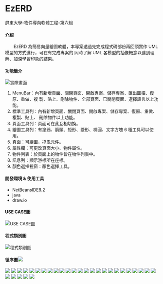 # EzERD

屏東大學-物件導向軟體工程-第六組

#### 介紹
　　EzERD 為簡易向量繪圖軟體，本專案透過先完成程式碼部份再回頭實作 UML 模型的方式進行，可在有完成專案的
同時了解 UML 各模型的抽像概念以達到理解、加深學習印象的結果。

#### 功能簡介
![實際畫面](https://raw.githubusercontent.com/MTsung/EzERD/master/cover.png)
1.  MenuBar：內有新增頁面、關閉頁面、開啟專案、儲存專案、匯出圖檔、復原、重做、複
製、貼上、刪除物件、全部頁面、已關閉頁面、選擇語言以上功能。
2.  標準工具列：內有新增頁面、關閉頁面、開啟專案、儲存專案、復原、重做、複製、貼上、
刪除物件以上功能。
3.  頁面工具列：頁面可在此互相切換。
4.  繪圖工具列：有塗鴉、箭頭、矩形、菱形、橢圓、文字方塊 6 種工具可以使用。
5.  頁面：可繪圖，拖曳元件。
6.  屬性欄：可更改頁面大小、物件屬性。
7.  物件列表：於頁面上的物件皆在物件列表中。
8.  訊息列：顯示游標所在座標。
9.  顏色選擇視窗：顏色選擇工具。

#### 開發環境 & 使用工具
* NetBeansIDE8.2
* java
* draw.io

#### USE CASE圖
![USE CASE圖](https://raw.githubusercontent.com/MTsung/EzERD/master/UML%E5%9C%96/USE%20CASE.png)

#### 程式類別圖
![程式類別圖](https://raw.githubusercontent.com/MTsung/EzERD/master/UML%E5%9C%96/%E9%A1%9E%E5%88%A5%E5%9C%96.png)

#### 循序圖![](https://raw.githubusercontent.com/MTsung/EzERD/master/UML%E5%9C%96/%E5%BE%AA%E5%BA%8F%E5%9C%96/%E5%BE%AA%E5%BA%8F%E5%9C%96%20(0).png)
![](https://raw.githubusercontent.com/MTsung/EzERD/master/UML%E5%9C%96/%E5%BE%AA%E5%BA%8F%E5%9C%96/%E5%BE%AA%E5%BA%8F%E5%9C%96%20(1).png)
![](https://raw.githubusercontent.com/MTsung/EzERD/master/UML%E5%9C%96/%E5%BE%AA%E5%BA%8F%E5%9C%96/%E5%BE%AA%E5%BA%8F%E5%9C%96%20(2).png)
![](https://raw.githubusercontent.com/MTsung/EzERD/master/UML%E5%9C%96/%E5%BE%AA%E5%BA%8F%E5%9C%96/%E5%BE%AA%E5%BA%8F%E5%9C%96%20(3).png)
![](https://raw.githubusercontent.com/MTsung/EzERD/master/UML%E5%9C%96/%E5%BE%AA%E5%BA%8F%E5%9C%96/%E5%BE%AA%E5%BA%8F%E5%9C%96%20(4).png)
![](https://raw.githubusercontent.com/MTsung/EzERD/master/UML%E5%9C%96/%E5%BE%AA%E5%BA%8F%E5%9C%96/%E5%BE%AA%E5%BA%8F%E5%9C%96%20(5).png)
![](https://raw.githubusercontent.com/MTsung/EzERD/master/UML%E5%9C%96/%E5%BE%AA%E5%BA%8F%E5%9C%96/%E5%BE%AA%E5%BA%8F%E5%9C%96%20(6).png)
![](https://raw.githubusercontent.com/MTsung/EzERD/master/UML%E5%9C%96/%E5%BE%AA%E5%BA%8F%E5%9C%96/%E5%BE%AA%E5%BA%8F%E5%9C%96%20(7).png)
![](https://raw.githubusercontent.com/MTsung/EzERD/master/UML%E5%9C%96/%E5%BE%AA%E5%BA%8F%E5%9C%96/%E5%BE%AA%E5%BA%8F%E5%9C%96%20(8).png)
![](https://raw.githubusercontent.com/MTsung/EzERD/master/UML%E5%9C%96/%E5%BE%AA%E5%BA%8F%E5%9C%96/%E5%BE%AA%E5%BA%8F%E5%9C%96%20(9).png)
![](https://raw.githubusercontent.com/MTsung/EzERD/master/UML%E5%9C%96/%E5%BE%AA%E5%BA%8F%E5%9C%96/%E5%BE%AA%E5%BA%8F%E5%9C%96%20(10).png)
![](https://raw.githubusercontent.com/MTsung/EzERD/master/UML%E5%9C%96/%E5%BE%AA%E5%BA%8F%E5%9C%96/%E5%BE%AA%E5%BA%8F%E5%9C%96%20(11).png)
![](https://raw.githubusercontent.com/MTsung/EzERD/master/UML%E5%9C%96/%E5%BE%AA%E5%BA%8F%E5%9C%96/%E5%BE%AA%E5%BA%8F%E5%9C%96%20(12).png)
![](https://raw.githubusercontent.com/MTsung/EzERD/master/UML%E5%9C%96/%E5%BE%AA%E5%BA%8F%E5%9C%96/%E5%BE%AA%E5%BA%8F%E5%9C%96%20(13).png)
![](https://raw.githubusercontent.com/MTsung/EzERD/master/UML%E5%9C%96/%E5%BE%AA%E5%BA%8F%E5%9C%96/%E5%BE%AA%E5%BA%8F%E5%9C%96%20(14).png)
![](https://raw.githubusercontent.com/MTsung/EzERD/master/UML%E5%9C%96/%E5%BE%AA%E5%BA%8F%E5%9C%96/%E5%BE%AA%E5%BA%8F%E5%9C%96%20(15).png)
![](https://raw.githubusercontent.com/MTsung/EzERD/master/UML%E5%9C%96/%E5%BE%AA%E5%BA%8F%E5%9C%96/%E5%BE%AA%E5%BA%8F%E5%9C%96%20(16).png)
![](https://raw.githubusercontent.com/MTsung/EzERD/master/UML%E5%9C%96/%E5%BE%AA%E5%BA%8F%E5%9C%96/%E5%BE%AA%E5%BA%8F%E5%9C%96%20(17).png)
![](https://raw.githubusercontent.com/MTsung/EzERD/master/UML%E5%9C%96/%E5%BE%AA%E5%BA%8F%E5%9C%96/%E5%BE%AA%E5%BA%8F%E5%9C%96%20(18).png)
![](https://raw.githubusercontent.com/MTsung/EzERD/master/UML%E5%9C%96/%E5%BE%AA%E5%BA%8F%E5%9C%96/%E5%BE%AA%E5%BA%8F%E5%9C%96%20(19).png)
![](https://raw.githubusercontent.com/MTsung/EzERD/master/UML%E5%9C%96/%E5%BE%AA%E5%BA%8F%E5%9C%96/%E5%BE%AA%E5%BA%8F%E5%9C%96%20(20).png)
![](https://raw.githubusercontent.com/MTsung/EzERD/master/UML%E5%9C%96/%E5%BE%AA%E5%BA%8F%E5%9C%96/%E5%BE%AA%E5%BA%8F%E5%9C%96%20(21).png)
![](https://raw.githubusercontent.com/MTsung/EzERD/master/UML%E5%9C%96/%E5%BE%AA%E5%BA%8F%E5%9C%96/%E5%BE%AA%E5%BA%8F%E5%9C%96%20(22).png)
![](https://raw.githubusercontent.com/MTsung/EzERD/master/UML%E5%9C%96/%E5%BE%AA%E5%BA%8F%E5%9C%96/%E5%BE%AA%E5%BA%8F%E5%9C%96%20(23).png)
![](https://raw.githubusercontent.com/MTsung/EzERD/master/UML%E5%9C%96/%E5%BE%AA%E5%BA%8F%E5%9C%96/%E5%BE%AA%E5%BA%8F%E5%9C%96%20(24).png)
![](https://raw.githubusercontent.com/MTsung/EzERD/master/UML%E5%9C%96/%E5%BE%AA%E5%BA%8F%E5%9C%96/%E5%BE%AA%E5%BA%8F%E5%9C%96%20(25).png)
![](https://raw.githubusercontent.com/MTsung/EzERD/master/UML%E5%9C%96/%E5%BE%AA%E5%BA%8F%E5%9C%96/%E5%BE%AA%E5%BA%8F%E5%9C%96%20(26).png)
![](https://raw.githubusercontent.com/MTsung/EzERD/master/UML%E5%9C%96/%E5%BE%AA%E5%BA%8F%E5%9C%96/%E5%BE%AA%E5%BA%8F%E5%9C%96%20(27).png)
![](https://raw.githubusercontent.com/MTsung/EzERD/master/UML%E5%9C%96/%E5%BE%AA%E5%BA%8F%E5%9C%96/%E5%BE%AA%E5%BA%8F%E5%9C%96%20(28).png)
![](https://raw.githubusercontent.com/MTsung/EzERD/master/UML%E5%9C%96/%E5%BE%AA%E5%BA%8F%E5%9C%96/%E5%BE%AA%E5%BA%8F%E5%9C%96%20(29).png)
![](https://raw.githubusercontent.com/MTsung/EzERD/master/UML%E5%9C%96/%E5%BE%AA%E5%BA%8F%E5%9C%96/%E5%BE%AA%E5%BA%8F%E5%9C%96%20(30).png)

